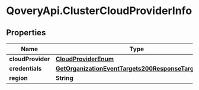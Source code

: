 # QoveryApi.ClusterCloudProviderInfo

## Properties

Name | Type | Description | Notes
------------ | ------------- | ------------- | -------------
**cloudProvider** | [**CloudProviderEnum**](CloudProviderEnum.md) |  | [optional] 
**credentials** | [**GetOrganizationEventTargets200ResponseTargetsInner**](GetOrganizationEventTargets200ResponseTargetsInner.md) |  | [optional] 
**region** | **String** |  | [optional] 


